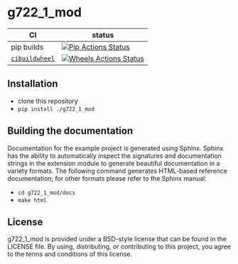 g722_1_mod
==============

|      CI              | status |
|----------------------|--------|
| pip builds           | [![Pip Actions Status][actions-pip-badge]][actions-pip-link] |
| [`cibuildwheel`][]   | [![Wheels Actions Status][actions-wheels-badge]][actions-wheels-link] |

[actions-badge]:           https://github.com/jepler/g722_1_mod/workflows/Tests/badge.svg
[actions-pip-link]:        https://github.com/jepler/g722_1_mod/actions?query=workflow%3A%22Pip
[actions-pip-badge]:       https://github.com/jepler/g722_1_mod/workflows/Pip/badge.svg
[actions-wheels-link]:     https://github.com/jepler/g722_1_mod/actions?query=workflow%3AWheels
[actions-wheels-badge]:    https://github.com/jepler/g722_1_mod/workflows/Wheels/badge.svg

Installation
------------

 - clone this repository
 - `pip install ./g722_1_mod`

Building the documentation
--------------------------

Documentation for the example project is generated using Sphinx. Sphinx has the
ability to automatically inspect the signatures and documentation strings in
the extension module to generate beautiful documentation in a variety formats.
The following command generates HTML-based reference documentation; for other
formats please refer to the Sphinx manual:

 - `cd g722_1_mod/docs`
 - `make html`

License
-------

g722\_1\_mod is provided under a BSD-style license that can be found in the LICENSE
file. By using, distributing, or contributing to this project, you agree to the
terms and conditions of this license.

[`cibuildwheel`]:          https://cibuildwheel.readthedocs.io
